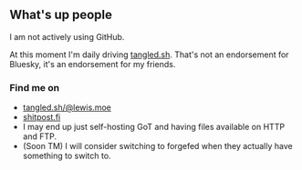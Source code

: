 ## What's up people

I am not actively using GitHub.

At this moment I'm daily driving [tangled.sh](https://tangled.sh). That's not an endorsement for Bluesky, it's an endorsement for my friends.

### Find me on

- [tangled.sh/@lewis.moe](https://tangled.sh/@lewis.moe)
- [shitpost.fi](https://shitpost.fi)
- I may end up just self-hosting GoT and having files available on HTTP and FTP.
- (Soon TM) I will consider switching to forgefed when they actually have something to switch to.
